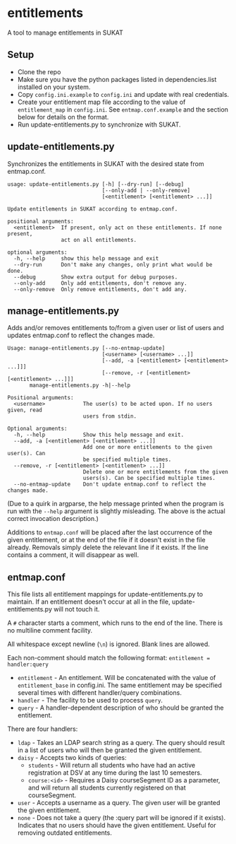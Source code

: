 # entitlements
A tool to manage entitlements in SUKAT

## Setup

 * Clone the repo
 * Make sure you have the python packages listed in dependencies.list installed on 
 your system.
 * Copy ```config.ini.example``` to ```config.ini``` and update with real credentials.
 * Create your entitlement map file according to the value of ```entitlement_map``` in 
 ```config.ini```. See ```entmap.conf.example``` and the section below for details on 
 the format.
 * Run update-entitlements.py to synchronize with SUKAT.
 
## update-entitlements.py

Synchronizes the entitlements in SUKAT with the desired state from entmap.conf.

```
usage: update-entitlements.py [-h] [--dry-run] [--debug]
                              [--only-add | --only-remove]
                              [<entitlement> [<entitlement> ...]]

Update entitlements in SUKAT according to entmap.conf.

positional arguments:
  <entitlement>  If present, only act on these entitlements. If none present,
                 act on all entitlements.

optional arguments:
  -h, --help     show this help message and exit
  --dry-run      Don't make any changes, only print what would be done.
  --debug        Show extra output for debug purposes.
  --only-add     Only add entitlements, don't remove any.
  --only-remove  Only remove entitlements, don't add any.
```
  
## manage-entitlements.py
 
Adds and/or removes entitlements to/from a given user or list of users and updates 
entmap.conf to reflect the changes made.

```
Usage: manage-entitlements.py [--no-entmap-update]
                              [<username> [<username> ...]]
                              [--add, -a [<entitlement> [<entitlement> ...]]]
                              [--remove, -r [<entitlement> [<entitlement> ...]]]
       manage-entitlements.py -h|--help

Positional arguments:
  <username>            The user(s) to be acted upon. If no users given, read
                        users from stdin.

Optional arguments:
  -h, --help            Show this help message and exit.
  --add, -a [<entitlement> [<entitlement> ...]]
                        Add one or more entitlements to the given user(s). Can
                        be specified multiple times.
  --remove, -r [<entitlement> [<entitlement> ...]]
                        Delete one or more entitlements from the given
                        users(s). Can be specified multiple times.
  --no-entmap-update    Don't update entmap.conf to reflect the changes made.
```
(Due to a quirk in argparse, the help message printed when the program is run with 
the ```--help``` argument is slightly misleading. The above is the actual correct 
invocation description.)

Additions to ```entmap.conf``` will be placed after the last occurrence of the given
entitlement, or at the end of the file if it doesn't exist in the file already.
Removals simply delete the relevant line if it exists. If the line contains a comment,
it will disappear as well.

## entmap.conf

This file lists all entitlement mappings for update-entitlements.py to maintain.
If an entitlement doesn't occur at all in the file, update-entitlements.py will 
not touch it.

A ```#``` character starts a comment, which runs to the end of the line. There is
no multiline comment facility.

All whitespace except newline (```\n```) is ignored. Blank lines are allowed.

Each non-comment should match the following format:
```entitlement = handler:query```

 * ```entitlement``` - An entitlement. Will be concatenated with the value of 
 ```entitlement_base``` in config.ini. The same entitlement may be specified several 
 times with different handler/query combinations.
 * ```handler``` - The facility to be used to process ```query```.
 * ```query``` - A handler-dependent description of who should be granted the 
 entitlement.
 
There are four handlers:
 * ```ldap``` - Takes an LDAP search string as a query. The query should result in a 
 list of users who will then be granted the given entitlement.
 * ```daisy``` - Accepts two kinds of queries:
   - ```students``` - Will return all students who have had an active registration at DSV
  at any time during the last 10 semesters.
   - ```course:<id>``` - Requires a Daisy courseSegment ID as a parameter, and will return 
  all students currently registered on that courseSegment.
 * ```user``` - Accepts a username as a query. The given user will be granted the given 
 entitlement.
 * ```none``` - Does not take a query (the :query part will be ignored if it exists). 
 Indicates that no users should have the given entitlement. Useful for removing outdated 
 entitlements.
